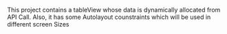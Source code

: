 This project contains a tableView whose data is dynamically allocated from API Call. Also, it has some Autolayout counstraints which will be used in different screen Sizes

